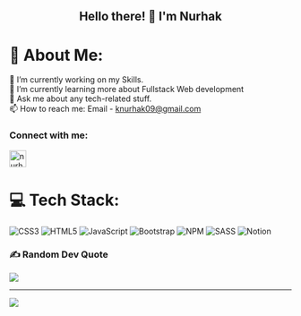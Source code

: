 <h2 align="center">Hello there! 🚀 I'm Nurhak</h1>

# 💫 About Me:
🔭 I’m currently working on my Skills.<br>🌱 I’m currently learning more about Fullstack Web development<br>💬 Ask me about any tech-related stuff.<br>📫 How to reach me: Email - knurhak09@gmail.com


<h3 align="left">Connect with me:</h3>
<p align="left">
<a href="https://www.linkedin.com/in/nurhakkeskin/" target="blank"><img align="center" src="https://www.freepnglogos.com/uploads/official-linkedin-logo----17.png" alt="nurhakkeskin" height="30" width="30" /></a>

</p>


# 💻 Tech Stack:
![CSS3](https://img.shields.io/badge/css3-%231572B6.svg?style=for-the-badge&logo=css3&logoColor=white) ![HTML5](https://img.shields.io/badge/html5-%23E34F26.svg?style=for-the-badge&logo=html5&logoColor=white) ![JavaScript](https://img.shields.io/badge/javascript-%23323330.svg?style=for-the-badge&logo=javascript&logoColor=%23F7DF1E) ![Bootstrap](https://img.shields.io/badge/bootstrap-%23563D7C.svg?style=for-the-badge&logo=bootstrap&logoColor=white) ![NPM](https://img.shields.io/badge/NPM-%23000000.svg?style=for-the-badge&logo=npm&logoColor=white) ![SASS](https://img.shields.io/badge/SASS-hotpink.svg?style=for-the-badge&logo=SASS&logoColor=white)  ![Notion](https://img.shields.io/badge/Notion-%23000000.svg?style=for-the-badge&logo=notion&logoColor=white)


### ✍️ Random Dev Quote
![](https://quotes-github-readme.vercel.app/api?type=horizontal&theme=radical)


---
[![](https://visitcount.itsvg.in/api?id=sharp3614&icon=6&color=11)](https://visitcount.itsvg.in)
